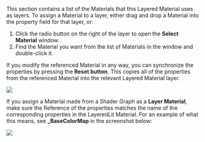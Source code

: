 This section contains a list of the Materials that this Layered Material uses as layers. To assign a Material to a layer, either drag and drop a Material into the property field for that layer, or:

1. Click the radio button on the right of the layer to open the **Select Material** window.
2. Find the Material you want from the list of Materials in the window and double-click it.

If you modify the referenced Material in any way, you can synchronize the properties by pressing the **Reset button**. This copies all of the properties from the referenced Material into the relevant Layered Material layer.

![](../../Images/LayeredLit1.png)

If you assign a Material made from a Shader Graph as a **Layer Material**, make sure the Reference of the properties matches the name of the corresponding properties in the LayeredLit Material.
For an example of what this means, see **_BaseColorMap** in the screenshot below:

![](../../Images/LayeredLit2.png)